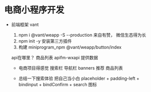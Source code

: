 # 电商小程序开发

- 前端框架 vant
    1. npm i @vant/weapp -S --production
    来自有赞， 微信生态得为长
    2. npm init -y
    安装第三方插件
    3. 构建
    miniprogram_npm
    @vant/weapp/button/index

    api在哪里？
    商品列表
    apifm-wxapi 提供数据


    - 电商项目得感觉
        搜索栏 
        导航栏
        banners
        推荐
        商品列表
         
    - 总结一下搜索体验 把自己当小白
    placeholder + padding-left + bindinput + bindConfirm + search 图标
    